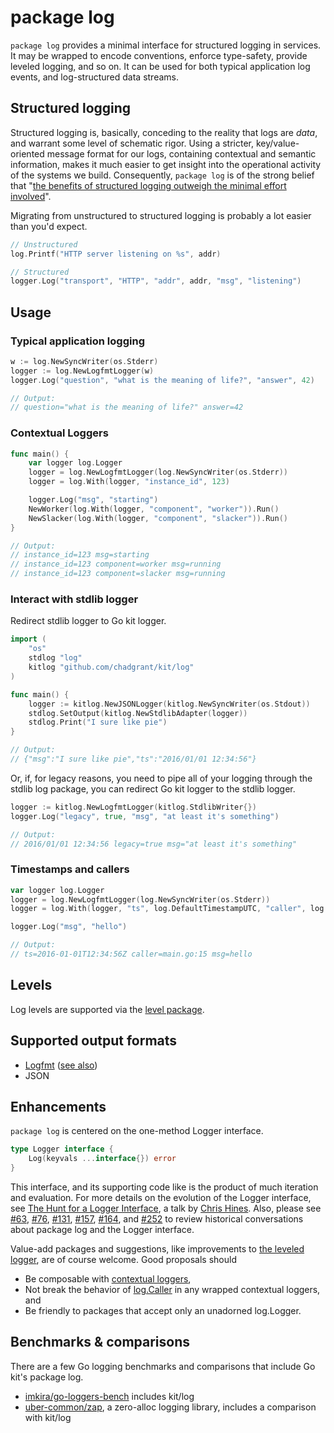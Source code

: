 # package log

`package log` provides a minimal interface for structured logging in services.
It may be wrapped to encode conventions, enforce type-safety, provide leveled
logging, and so on. It can be used for both typical application log events,
and log-structured data streams.

## Structured logging

Structured logging is, basically, conceding to the reality that logs are
_data_, and warrant some level of schematic rigor. Using a stricter,
key/value-oriented message format for our logs, containing contextual and
semantic information, makes it much easier to get insight into the
operational activity of the systems we build. Consequently, `package log` is
of the strong belief that "[the benefits of structured logging outweigh the
minimal effort involved](https://www.thoughtworks.com/radar/techniques/structured-logging)".

Migrating from unstructured to structured logging is probably a lot easier
than you'd expect.

```go
// Unstructured
log.Printf("HTTP server listening on %s", addr)

// Structured
logger.Log("transport", "HTTP", "addr", addr, "msg", "listening")
```

## Usage

### Typical application logging

```go
w := log.NewSyncWriter(os.Stderr)
logger := log.NewLogfmtLogger(w)
logger.Log("question", "what is the meaning of life?", "answer", 42)

// Output:
// question="what is the meaning of life?" answer=42
```

### Contextual Loggers

```go
func main() {
	var logger log.Logger
	logger = log.NewLogfmtLogger(log.NewSyncWriter(os.Stderr))
	logger = log.With(logger, "instance_id", 123)

	logger.Log("msg", "starting")
	NewWorker(log.With(logger, "component", "worker")).Run()
	NewSlacker(log.With(logger, "component", "slacker")).Run()
}

// Output:
// instance_id=123 msg=starting
// instance_id=123 component=worker msg=running
// instance_id=123 component=slacker msg=running
```

### Interact with stdlib logger

Redirect stdlib logger to Go kit logger.

```go
import (
	"os"
	stdlog "log"
	kitlog "github.com/chadgrant/kit/log"
)

func main() {
	logger := kitlog.NewJSONLogger(kitlog.NewSyncWriter(os.Stdout))
	stdlog.SetOutput(kitlog.NewStdlibAdapter(logger))
	stdlog.Print("I sure like pie")
}

// Output:
// {"msg":"I sure like pie","ts":"2016/01/01 12:34:56"}
```

Or, if, for legacy reasons, you need to pipe all of your logging through the
stdlib log package, you can redirect Go kit logger to the stdlib logger.

```go
logger := kitlog.NewLogfmtLogger(kitlog.StdlibWriter{})
logger.Log("legacy", true, "msg", "at least it's something")

// Output:
// 2016/01/01 12:34:56 legacy=true msg="at least it's something"
```

### Timestamps and callers

```go
var logger log.Logger
logger = log.NewLogfmtLogger(log.NewSyncWriter(os.Stderr))
logger = log.With(logger, "ts", log.DefaultTimestampUTC, "caller", log.DefaultCaller)

logger.Log("msg", "hello")

// Output:
// ts=2016-01-01T12:34:56Z caller=main.go:15 msg=hello
```

## Levels

Log levels are supported via the [level package](https://godoc.org/github.com/chadgrant/kit/log/level).

## Supported output formats

- [Logfmt](https://brandur.org/logfmt) ([see also](https://blog.codeship.com/logfmt-a-log-format-thats-easy-to-read-and-write))
- JSON

## Enhancements

`package log` is centered on the one-method Logger interface.

```go
type Logger interface {
	Log(keyvals ...interface{}) error
}
```

This interface, and its supporting code like is the product of much iteration
and evaluation. For more details on the evolution of the Logger interface,
see [The Hunt for a Logger Interface](http://go-talks.appspot.com/github.com/ChrisHines/talks/structured-logging/structured-logging.slide#1),
a talk by [Chris Hines](https://github.com/ChrisHines).
Also, please see
[#63](https://github.com/chadgrant/kit/issues/63),
[#76](https://github.com/chadgrant/kit/pull/76),
[#131](https://github.com/chadgrant/kit/issues/131),
[#157](https://github.com/chadgrant/kit/pull/157),
[#164](https://github.com/chadgrant/kit/issues/164), and
[#252](https://github.com/chadgrant/kit/pull/252)
to review historical conversations about package log and the Logger interface.

Value-add packages and suggestions,
like improvements to [the leveled logger](https://godoc.org/github.com/chadgrant/kit/log/level),
are of course welcome. Good proposals should

- Be composable with [contextual loggers](https://godoc.org/github.com/chadgrant/kit/log#With),
- Not break the behavior of [log.Caller](https://godoc.org/github.com/chadgrant/kit/log#Caller) in any wrapped contextual loggers, and
- Be friendly to packages that accept only an unadorned log.Logger.

## Benchmarks & comparisons

There are a few Go logging benchmarks and comparisons that include Go kit's package log.

- [imkira/go-loggers-bench](https://github.com/imkira/go-loggers-bench) includes kit/log
- [uber-common/zap](https://github.com/uber-common/zap), a zero-alloc logging library, includes a comparison with kit/log
